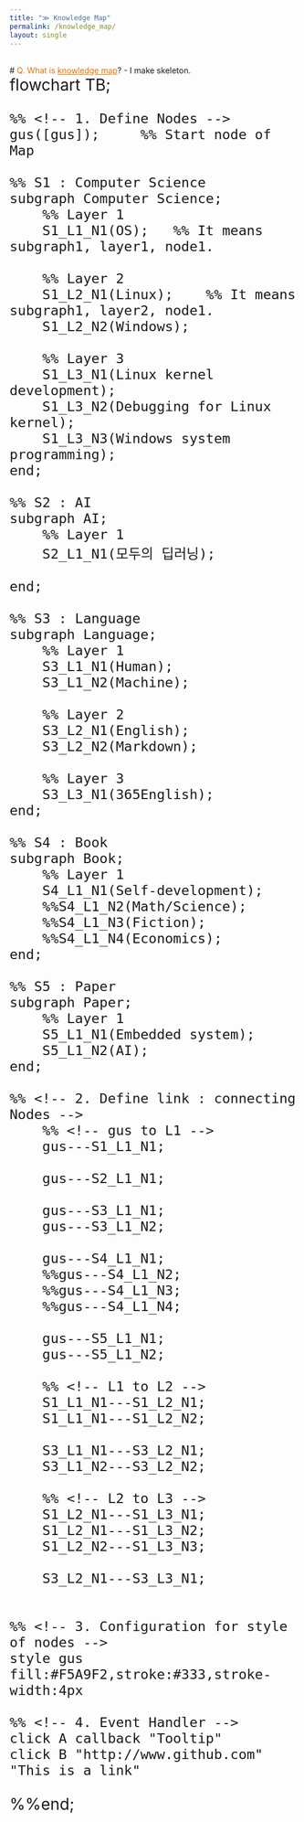```yaml
---
title: "≫ Knowledge Map"
permalink: /knowledge_map/
layout: single
---
```

<br>
# <span style="color:#DF7401">Q. What is <u>knowledge map</u></span>?
- I make skeleton.


<div class="mermaid" style="font-size:2em">
flowchart TB;
	
	%% <!-- 1. Define Nodes -->
	gus([gus]);		%% Start node of Map

	%% S1 : Computer Science
	subgraph Computer Science;
		%% Layer 1
		S1_L1_N1(OS);	%% It means subgraph1, layer1, node1.

		%% Layer 2
		S1_L2_N1(Linux);	%% It means subgraph1, layer2, node1.
		S1_L2_N2(Windows);
		
		%% Layer 3
		S1_L3_N1(Linux kernel development);
		S1_L3_N2(Debugging for Linux kernel);
		S1_L3_N3(Windows system programming);
	end;
	
	%% S2 : AI
	subgraph AI;
		%% Layer 1
		S2_L1_N1(모두의 딥러닝);
		
	end;
	
	%% S3 : Language
	subgraph Language;
		%% Layer 1
		S3_L1_N1(Human);
		S3_L1_N2(Machine);
		
		%% Layer 2
		S3_L2_N1(English);
		S3_L2_N2(Markdown);
		
		%% Layer 3
		S3_L3_N1(365English);
	end;
	
	%% S4 : Book
	subgraph Book;
		%% Layer 1
		S4_L1_N1(Self-development);
		%%S4_L1_N2(Math/Science);
		%%S4_L1_N3(Fiction);
		%%S4_L1_N4(Economics);
	end;
	
	%% S5 : Paper
	subgraph Paper;
		%% Layer 1
		S5_L1_N1(Embedded system);
		S5_L1_N2(AI);
	end;
	
	%% <!-- 2. Define link : connecting Nodes -->
		%% <!-- gus to L1 -->
		gus---S1_L1_N1;
		
		gus---S2_L1_N1;
		
		gus---S3_L1_N1;
		gus---S3_L1_N2;
		
		gus---S4_L1_N1;
		%%gus---S4_L1_N2;
		%%gus---S4_L1_N3;
		%%gus---S4_L1_N4;
		
		gus---S5_L1_N1;
		gus---S5_L1_N2;
		
		%% <!-- L1 to L2 -->
		S1_L1_N1---S1_L2_N1;
		S1_L1_N1---S1_L2_N2;
		
		S3_L1_N1---S3_L2_N1;
		S3_L1_N2---S3_L2_N2;
		
		%% <!-- L2 to L3 -->
		S1_L2_N1---S1_L3_N1;
		S1_L2_N1---S1_L3_N2;
		S1_L2_N2---S1_L3_N3;
		
		S3_L2_N1---S3_L3_N1;
		
	
	%% <!-- 3. Configuration for style of nodes -->
	style gus fill:#F5A9F2,stroke:#333,stroke-width:4px
	
	%% <!-- 4. Event Handler -->
	click A callback "Tooltip"
	click B "http://www.github.com" "This is a link"
%%end;
</div>


